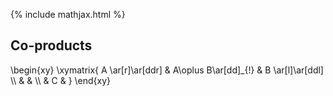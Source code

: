 {% include mathjax.html %}

Co-products
-----------

<div>
 \begin{xy}
 \xymatrix{
 A \ar[r]\ar[ddr] & A\oplus B\ar[dd]_{!} & B \ar[l]\ar[ddl] \\
 & & \\
 & C &
 }
\end{xy}
</div>
